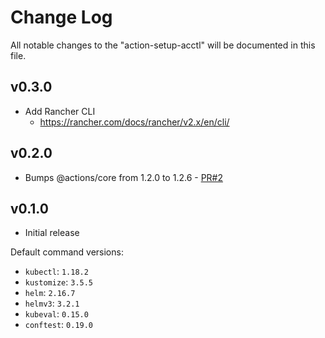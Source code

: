 # Change Log

All notable changes to the "action-setup-acctl" will be documented in this file.

## v0.3.0
- Add Rancher CLI
  - https://rancher.com/docs/rancher/v2.x/en/cli/

## v0.2.0
- Bumps @actions/core from 1.2.0 to 1.2.6 - [PR#2](https://github.com/yokawasa/action-setup-kube-tools/pull/2)

## v0.1.0
- Initial release

Default command versions:
- `kubectl`: `1.18.2`
- `kustomize`: `3.5.5`
- `helm`: `2.16.7`
- `helmv3`: `3.2.1`
- `kubeval`: `0.15.0`
- `conftest`: `0.19.0`
